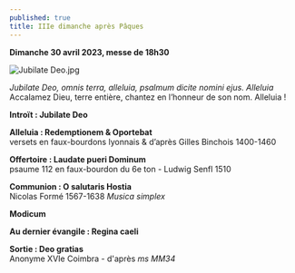 ```yaml
---
published: true
title: IIIe dimanche après Pâques
---
```

**Dimanche 30 avril 2023, messe de 18h30**

![Jubilate Deo.jpg]({{site.baseurl}}/images/Jubilate%20Deo.jpg)

*Jubilate Deo, omnis terra, alleluia, psalmum dicite nomini ejus. Alleluia*  
Accalamez Dieu, terre entière, chantez en l’honneur de son nom. Alleluia !

**Introït : Jubilate Deo**

**Alleluia : Redemptionem & Oportebat**  
versets en faux-bourdons lyonnais & d’après Gilles Binchois 1400-1460

**Offertoire : Laudate pueri Dominum**  
psaume 112 en faux-bourdon du 6e ton - Ludwig Senfl 1510

**Communion : O salutaris Hostia**  
Nicolas Formé 1567-1638 *Musica simplex*

**Modicum**

**Au dernier évangile : Regina caeli**  

**Sortie : Deo gratias**  
Anonyme XVIe Coimbra - d'après *ms MM34*
